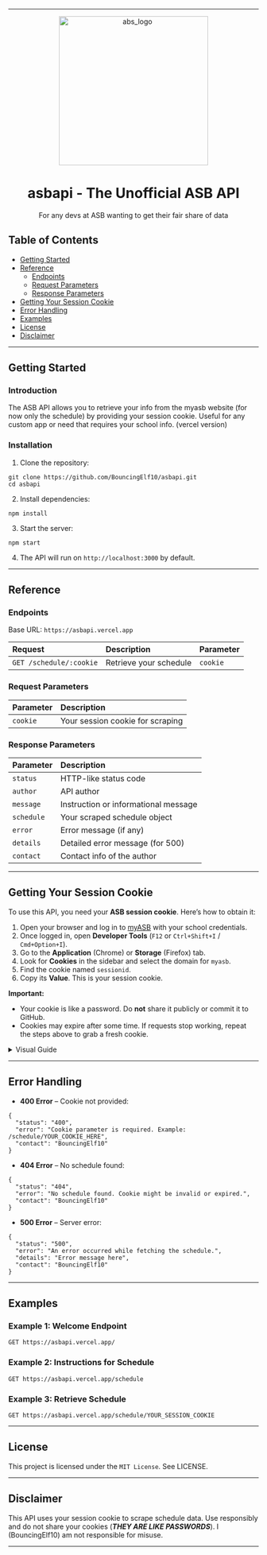 
---

<p align="center"><img src="https://github.com/user-attachments/assets/7795e822-3acb-4ef6-9ab7-6a6967e74127" alt="abs_logo" width="300"></p>
<h1 align="center">asbapi - The Unofficial ASB API</h1>
<p align="center">For any devs at ASB wanting to get their fair share of data</p>

## Table of Contents

- [Getting Started](#getting-started)
- [Reference](#reference)
   - [Endpoints](#endpoints)
   - [Request Parameters](#request-parameters)
   - [Response Parameters](#response-parameters)
- [Getting Your Session Cookie](#getting-your-session-cookie)
- [Error Handling](#error-handling)
- [Examples](#examples)
- [License](#license)
- [Disclaimer](#disclaimer)

---

## Getting Started

### Introduction

The ASB API allows you to retrieve your info from the myasb website (for now only the schedule) by providing your session cookie. Useful for any custom app or need that requires your school info.
(vercel version)

### Installation

1. Clone the repository:

```
git clone https://github.com/BouncingElf10/asbapi.git
cd asbapi
```

2. Install dependencies:

```
npm install
```

3. Start the server:

```
npm start
```

4. The API will run on `http://localhost:3000` by default.

---

## Reference

### Endpoints

Base URL: `https://asbapi.vercel.app`

| Request                 | Description            | Parameter |
|:------------------------|:-----------------------|:----------|
| `GET /schedule/:cookie` | Retrieve your schedule | `cookie`  |

### Request Parameters

| Parameter | Description                      |
| :-------- | :------------------------------- |
| `cookie`  | Your session cookie for scraping |

### Response Parameters

| Parameter  | Description                          |
|:-----------|:-------------------------------------|
| `status`   | HTTP-like status code                |
| `author`   | API author                           |
| `message`  | Instruction or informational message |
| `schedule` | Your scraped schedule object         |
| `error`    | Error message (if any)               |
| `details`  | Detailed error message (for 500)     |
| `contact`  | Contact info of the author           |

---

## Getting Your Session Cookie

To use this API, you need your **ASB session cookie**. Here’s how to obtain it:

1. Open your browser and log in to [myASB](https://myasb.asbarcelona.com/) with your school credentials.
2. Once logged in, open **Developer Tools** (`F12` or `Ctrl+Shift+I` / `Cmd+Option+I`).
3. Go to the **Application** (Chrome) or **Storage** (Firefox) tab.
4. Look for **Cookies** in the sidebar and select the domain for `myasb`.
5. Find the cookie named `sessionid`.
6. Copy its **Value**. This is your session cookie.

**Important:**

* Your cookie is like a password. Do **not** share it publicly or commit it to GitHub.
* Cookies may expire after some time. If requests stop working, repeat the steps above to grab a fresh cookie.

<details>
  <summary> Visual Guide</summary>
   
  <img width="1288" height="915" alt="helptogetcookie" src="https://github.com/user-attachments/assets/fc3cc23c-72af-4f9c-a8d4-791c78141d71" />
  
</details>


---

## Error Handling

* **400 Error** – Cookie not provided:

```
{
  "status": "400",
  "error": "Cookie parameter is required. Example: /schedule/YOUR_COOKIE_HERE",
  "contact": "BouncingElf10"
}
```

* **404 Error** – No schedule found:

```
{
  "status": "404",
  "error": "No schedule found. Cookie might be invalid or expired.",
  "contact": "BouncingElf10"
}
```

* **500 Error** – Server error:

```
{
  "status": "500",
  "error": "An error occurred while fetching the schedule.",
  "details": "Error message here",
  "contact": "BouncingElf10"
}
```

---

## Examples

### Example 1: Welcome Endpoint

```http
GET https://asbapi.vercel.app/
```

### Example 2: Instructions for Schedule

```http
GET https://asbapi.vercel.app/schedule
```

### Example 3: Retrieve Schedule

```http
GET https://asbapi.vercel.app/schedule/YOUR_SESSION_COOKIE
```

---

## License

This project is licensed under the `MIT License`. See LICENSE.

---

## Disclaimer

This API uses your session cookie to scrape schedule data. Use responsibly and do not share your cookies (**_THEY ARE LIKE PASSWORDS_**). I (BouncingElf10) am not responsible for misuse.

---
